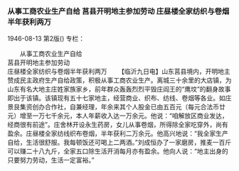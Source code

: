 ### 从事工商农业生产自给  莒县开明地主参加劳动  庄昼楼全家纺织与卷烟半年获利两万

1946-08-13
第2版()
专栏：

　　从事工商农业生产自给            
    莒县开明地主参加劳动     
    庄昼楼全家纺织与卷烟半年获利两万
　　【临沂九日电】山东莒县境内，开明地主赞成民主政府生产自给政策，积极从事工商农业生产。离城三十余里的大店镇，为山东有名大地主庄姓家族家乡，前年群众轰轰烈烈平毁庄阎王的“鹰坟”的翻身故事即出于该镇。该镇现有五十七家地主，经营商业、织布、纺线、卷烟等各业。如庄景艮集资创办合作社，自兼经理，年余来其个人股金已由五百元（每元合法币廿元）增至一万七千余元，本人年薪收入达一万余元。他说：“咱解放区商业发达，经商很有前途”。庄舍林开设永生药房，女儿从事卷烟，所得除全家吃穿外，尚有盈余。庄昼楼全家纺线织布卷烟，半年获利二万余元。他高兴地说：“我全家生产自给，生活很舒服。我每顿饭还可喝上二两酒。”刘成恒办了一家磨房，推麦一百斤可以赚二十八九斤，全家五口除生活开消每月亦有盈余。他向人说：“地主出身的只要努力劳动，生活一定富裕。”
